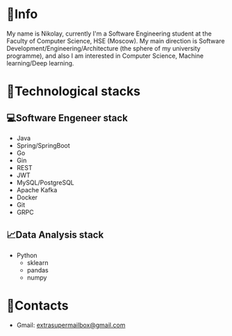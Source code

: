 # 💫Info
My name is Nikolay, currently I'm a Software Engineering student at the Faculty of Computer Science, HSE (Moscow). My main direction is Software Development/Engineering/Architecture (the sphere of my university programme), and also I am interested in Computer Science, Machine learning/Deep learning.

# 🚀Technological stacks
## 💻Software Engeneer stack
- Java
- Spring/SpringBoot
- Go
- Gin
- REST
- JWT
- MySQL/PostgreSQL
- Apache Kafka
- Docker
- Git
- GRPC
## 📈Data Analysis stack
- Python
  - sklearn
  - pandas
  - numpy

# 📩Contacts
- Gmail: extrasupermailbox@gmail.com
